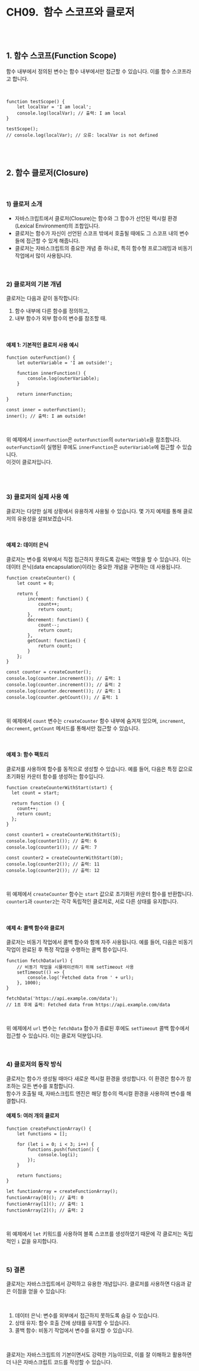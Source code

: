 
# CH09.  함수 스코프와 클로저

<br>
<br>

## 1. 함수 스코프(Function Scope)

함수 내부에서 정의된 변수는 함수 내부에서만 접근할 수 있습니다. 이를 함수 스코프라고 합니다.

<br>

```
function testScope() {
    let localVar = 'I am local';
    console.log(localVar); // 출력: I am local
}

testScope();
// console.log(localVar); // 오류: localVar is not defined
```

<br> 
<br>  

## 2. 함수 클로저(Closure)

<br>

### 1) 클로저 소개

  

- 자바스크립트에서 클로저(Closure)는 함수와 그 함수가 선언된 렉시컬 환경(Lexical Environment)의 조합입니다. 
- 클로저는 함수가 자신이 선언된 스코프 밖에서 호출될 때에도 그 스코프 내의 변수들에 접근할 수 있게 해줍니다. 
- 클로저는 자바스크립트의 중요한 개념 중 하나로, 특히 함수형 프로그래밍과 비동기 작업에서 많이 사용됩니다.

<br>  

### 2) 클로저의 기본 개념

클로저는 다음과 같이 동작합니다:

1. 함수 내부에 다른 함수를 정의하고,
2. 내부 함수가 외부 함수의 변수를 참조할 때.

<br>

#### 예제 1: 기본적인 클로저 사용 예시

```
function outerFunction() {
    let outerVariable = 'I am outside!';
    
    function innerFunction() {
        console.log(outerVariable);
    }
    
    return innerFunction;
}

const inner = outerFunction();
inner(); // 출력: I am outside!
```

<br>

위 예제에서 `innerFunction`은 `outerFunction`의 `outerVariable`을 참조합니다. `outerFunction`이 실행된 후에도 `innerFunction`은 `outerVariable`에 접근할 수 있습니다.  
 이것이 클로저입니다.

<br>
<br>  

### 3) 클로저의 실제 사용 예

클로저는 다양한 실제 상황에서 유용하게 사용될 수 있습니다. 몇 가지 예제를 통해 클로저의 유용성을 살펴보겠습니다.

<br>

#### 예제 2: 데이터 은닉

클로저는 변수를 외부에서 직접 접근하지 못하도록 감싸는 역할을 할 수 있습니다. 이는 데이터 은닉(data encapsulation)이라는 중요한 개념을 구현하는 데 사용됩니다.

  

```
function createCounter() {
    let count = 0;
    
    return {
        increment: function() {
            count++;
            return count;
        },
        decrement: function() {
            count--;
            return count;
        },
        getCount: function() {
            return count;
        }
    };
}

const counter = createCounter();
console.log(counter.increment()); // 출력: 1
console.log(counter.increment()); // 출력: 2
console.log(counter.decrement()); // 출력: 1
console.log(counter.getCount()); // 출력: 1
```

<br>

위 예제에서 `count` 변수는 `createCounter` 함수 내부에 숨겨져 있으며, `increment`, `decrement`, `getCount` 메서드를 통해서만 접근할 수 있습니다.

<br>

#### 예제 3: 함수 팩토리

클로저를 사용하여 함수를 동적으로 생성할 수 있습니다. 예를 들어, 다음은 특정 값으로 초기화된 카운터 함수를 생성하는 함수입니다.

  

```
function createCounterWithStart(start) {
  let count = start;

  return function () {
    count++;
    return count;
  };
}

const counter1 = createCounterWithStart(5);
console.log(counter1()); // 출력: 6
console.log(counter1()); // 출력: 7

const counter2 = createCounterWithStart(10);
console.log(counter2()); // 출력: 11
console.log(counter2()); // 출력: 12
```

<br>

위 예제에서 `createCounter` 함수는 `start` 값으로 초기화된 카운터 함수를 반환합니다. `counter1`과 `counter2`는 각각 독립적인 클로저로, 서로 다른 상태를 유지합니다.

<br>

#### 예제 4: 콜백 함수와 클로저

클로저는 비동기 작업에서 콜백 함수와 함께 자주 사용됩니다. 예를 들어, 다음은 비동기 작업이 완료된 후 특정 작업을 수행하는 콜백 함수입니다.

  

```
function fetchData(url) {
    // 비동기 작업을 시뮬레이션하기 위해 setTimeout 사용
    setTimeout(() => {
        console.log('Fetched data from ' + url);
    }, 1000);
}

fetchData('https://api.example.com/data');
// 1초 후에 출력: Fetched data from https://api.example.com/data
```

<br>

위 예제에서 `url` 변수는 `fetchData` 함수가 종료된 후에도 `setTimeout` 콜백 함수에서 접근할 수 있습니다. 이는 클로저 덕분입니다.

<br>

### 4) 클로저의 동작 방식

클로저는 함수가 생성될 때마다 새로운 렉시컬 환경을 생성합니다. 이 환경은 함수가 참조하는 모든 변수를 포함합니다.  
함수가 호출될 때, 자바스크립트 엔진은 해당 함수의 렉시컬 환경을 사용하여 변수를 해결합니다.

  

#### 예제 5: 여러 개의 클로저

```
function createFunctionArray() {
    let functions = [];
    
    for (let i = 0; i < 3; i++) {
        functions.push(function() {
            console.log(i);
        });
    }
    
    return functions;
}

let functionArray = createFunctionArray();
functionArray[0](); // 출력: 0
functionArray[1](); // 출력: 1
functionArray[2](); // 출력: 2
```

<br>

위 예제에서 `let` 키워드를 사용하여 블록 스코프를 생성하였기 때문에 각 클로저는 독립적인 `i` 값을 유지합니다.

<br>
  

### 5) 결론

클로저는 자바스크립트에서 강력하고 유용한 개념입니다. 클로저를 사용하면 다음과 같은 이점을 얻을 수 있습니다:

<br>

1. 데이터 은닉: 변수를 외부에서 접근하지 못하도록 숨길 수 있습니다.
2. 상태 유지: 함수 호출 간에 상태를 유지할 수 있습니다.
3. 콜백 함수: 비동기 작업에서 변수를 유지할 수 있습니다.

<br>

클로저는 자바스크립트의 기본이면서도 강력한 기능이므로, 이를 잘 이해하고 활용하면 더 나은 자바스크립트 코드를 작성할 수 있습니다.